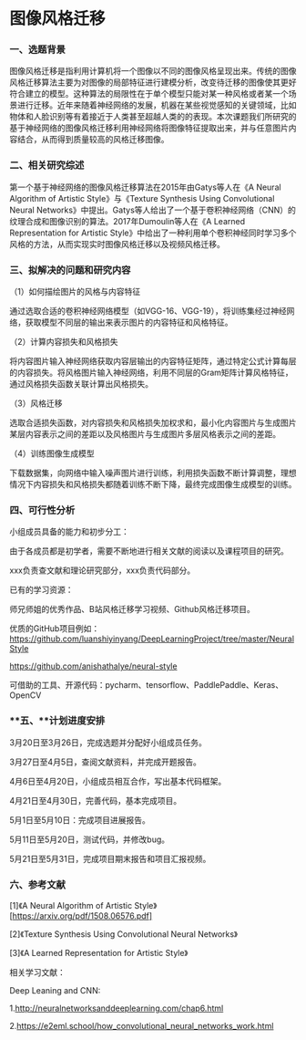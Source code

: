 # 图像风格迁移

### 一、**选题背景**

图像风格迁移是指利用计算机将一个图像以不同的图像风格呈现出来。传统的图像风格迁移算法主要为对图像的局部特征进行建模分析，改变待迁移的图像使其更好符合建立的模型。这种算法的局限性在于单个模型只能对某一种风格或者某一个场景进行迁移。近年来随着神经网络的发展，机器在某些视觉感知的关键领域，比如物体和人脸识别等有着接近于人类甚至超越人类的的表现。本次课题我们所研究的基于神经网络的图像风格迁移利用神经网络将图像特征提取出来，并与任意图片内容结合，从而得到质量较高的风格迁移图像。

### 二、**相关研究综述**

第一个基于神经网络的图像风格迁移算法在2015年由Gatys等人在《A Neural Algorithm of Artistic Style》与《Texture Synthesis Using Convolutional Neural Networks》中提出。Gatys等人给出了一个基于卷积神经网络（CNN）的纹理合成和图像识别的算法。2017年Dumoulin等人在《A Learned Representation for Artistic Style》中给出了一种利用单个卷积神经同时学习多个风格的方法，从而实现实时图像风格迁移以及视频风格迁移。

### 三、**拟解决的问题和研究内容**

（1）如何描绘图片的风格与内容特征

通过选取合适的卷积神经网络模型（如VGG-16、VGG-19），将训练集经过神经网络，获取模型不同层的输出来表示图片的内容特征和风格特征。

（2）计算内容损失和风格损失

将内容图片输入神经网络获取内容层输出的内容特征矩阵，通过特定公式计算每层的内容损失。将风格图片输入神经网络，利用不同层的Gram矩阵计算风格特征，通过风格损失函数关联计算出风格损失。

（3）风格迁移

选取合适损失函数，对内容损失和风格损失加权求和，最小化内容图片与生成图片某层内容表示之间的差距以及风格图片与生成图片多层风格表示之间的差距。

（4）训练图像生成模型

下载数据集，向网络中输入噪声图片进行训练，利用损失函数不断计算调整，理想情况下内容损失和风格损失都随着训练不断下降，最终完成图像生成模型的训练。

### **四、可行性分析**

小组成员具备的能力和初步分工：

由于各成员都是初学者，需要不断地进行相关文献的阅读以及课程项目的研究。

xxx负责查文献和理论研究部分，xxx负责代码部分。

已有的学习资源：

师兄师姐的优秀作品、B站风格迁移学习视频、Github风格迁移项目。

优质的GitHub项目例如：https://github.com/luanshiyinyang/DeepLearningProject/tree/master/NeuralStyle

https://github.com/anishathalye/neural-style 

可借助的工具、开源代码：pycharm、tensorflow、PaddlePaddle、Keras、OpenCV

### **五、****计划进度安排**

3月20日至3月26日，完成选题并分配好小组成员任务。

3月27日至4月5日，查阅文献资料，并完成开题报告。

4月6日至4月20日，小组成员相互合作，写出基本代码框架。

4月21日至4月30日，完善代码，基本完成项目。

5月1日至5月10日：完成项目进展报告。

5月11日至5月20日，测试代码，并修改bug。

5月21日至5月31日，完成项目期末报告和项目汇报视频。

### 六、**参考文献**

[1]《A Neural Algorithm of Artistic Style》 [https://arxiv.org/pdf/1508.06576.pdf]

[2]《Texture Synthesis Using Convolutional Neural Networks》

[3]《A Learned Representation for Artistic Style》

 

相关学习文献：

Deep Leaning and CNN:

1.http://neuralnetworksanddeeplearning.com/chap6.html

2.https://e2eml.school/how_convolutional_neural_networks_work.html	